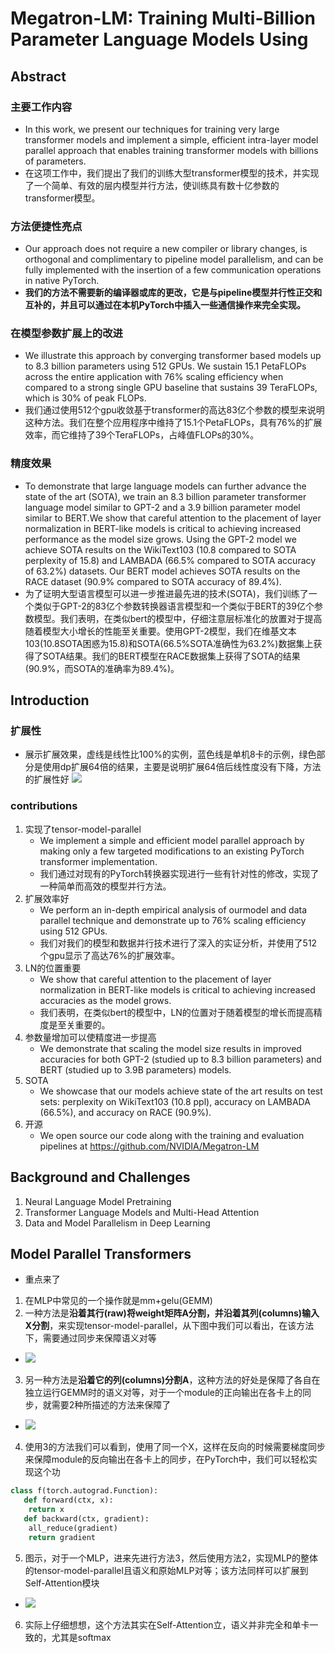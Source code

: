 # Megatron-LM: Training Multi-Billion Parameter Language Models Using

## Abstract

### 主要工作内容  
- In this work, we present our techniques for training very large transformer models and implement a simple, efficient intra-layer model parallel approach that enables training transformer models with billions of parameters.
- 在这项工作中，我们提出了我们的训练大型transformer模型的技术，并实现了一个简单、有效的层内模型并行方法，使训练具有数十亿参数的transformer模型。

### 方法便捷性亮点
- Our approach does not require a new compiler or library changes, is orthogonal and complimentary to pipeline model parallelism, and can be fully implemented with the insertion of a few communication operations in native PyTorch.
- **我们的方法不需要新的编译器或库的更改，它是与pipeline模型并行性正交和互补的，并且可以通过在本机PyTorch中插入一些通信操作来完全实现。**

### 在模型参数扩展上的改进
- We illustrate this approach by converging transformer based models up to 8.3 billion parameters using 512 GPUs. We sustain 15.1 PetaFLOPs across the entire application with 76% scaling efficiency when compared to a strong single GPU baseline that sustains 39 TeraFLOPs, which is 30% of peak FLOPs.
- 我们通过使用512个gpu收敛基于transformer的高达83亿个参数的模型来说明这种方法。我们在整个应用程序中维持了15.1个PetaFLOPs，具有76%的扩展效率，而它维持了39个TeraFLOPs，占峰值FLOPs的30%。

### 精度效果
- To demonstrate that large language models can further advance the state of the art (SOTA), we train an 8.3 billion parameter transformer language model similar to GPT-2 and a 3.9 billion parameter model similar to BERT.We show that careful attention to the placement of layer normalization in BERT-like models is critical to achieving increased performance as the model size grows. Using the GPT-2 model we achieve SOTA results on the WikiText103 (10.8 compared to SOTA perplexity of 15.8) and LAMBADA (66.5% compared to SOTA accuracy of 63.2%) datasets. Our BERT model achieves SOTA results on the RACE dataset (90.9% compared to SOTA accuracy of 89.4%).
- 为了证明大型语言模型可以进一步推进最先进的技术(SOTA)，我们训练了一个类似于GPT-2的83亿个参数转换器语言模型和一个类似于BERT的39亿个参数模型。我们表明，在类似bert的模型中，仔细注意层标准化的放置对于提高随着模型大小增长的性能至关重要。使用GPT-2模型，我们在维基文本103(10.8SOTA困惑为15.8)和SOTA(66.5%SOTA准确性为63.2%)数据集上获得了SOTA结果。我们的BERT模型在RACE数据集上获得了SOTA的结果(90.9%，而SOTA的准确率为89.4%)。


## Introduction

### 扩展性
- 展示扩展效果，虚线是线性比100%的实例，蓝色线是单机8卡的示例，绿色部分是使用dp扩展64倍的结果，主要是说明扩展64倍后线性度没有下降，方法的扩展性好
![](./imgs/p1-f1.jpg)

### contributions
1. 实现了tensor-model-parallel
    - We implement a simple and efficient model parallel approach by making only a few targeted modifications to an existing PyTorch transformer implementation.
    - 我们通过对现有的PyTorch转换器实现进行一些有针对性的修改，实现了一种简单而高效的模型并行方法。
2. 扩展效率好
    - We perform an in-depth empirical analysis of ourmodel and data parallel technique and demonstrate up to 76% scaling efficiency using 512 GPUs.
    - 我们对我们的模型和数据并行技术进行了深入的实证分析，并使用了512个gpu显示了高达76%的扩展效率。
3. LN的位置重要
    - We show that careful attention to the placement of layer normalization in BERT-like models is critical to achieving increased accuracies as the model grows.
    - 我们表明，在类似bert的模型中，LN的位置对于随着模型的增长而提高精度是至关重要的。
4. 参数量增加可以使精度进一步提高
    - We demonstrate that scaling the model size results in improved accuracies for both GPT-2 (studied up to 8.3 billion parameters) and BERT (studied up to 3.9B parameters) models.
5. SOTA
    - We showcase that our models achieve state of the art results on test sets: perplexity on WikiText103 (10.8 ppl), accuracy on LAMBADA (66.5%), and accuracy on RACE (90.9%).
6. 开源
    - We open source our code along with the training and evaluation pipelines at https://github.com/NVIDIA/Megatron-LM

## Background and Challenges

1. Neural Language Model Pretraining
2. Transformer Language Models and Multi-Head
Attention
3. Data and Model Parallelism in Deep Learning

## Model Parallel Transformers
- 重点来了

1. 在MLP中常见的一个操作就是mm+gelu(GEMM)
2. 一种方法是**沿着其行(raw)将weight矩阵A分割，并沿着其列(columns)输入X分割**，来实现tensor-model-parallel，从下图中我们可以看出，在该方法下，需要通过同步来保障语义对等
  - ![](./imgs/p1-f2.jpg)
3. 另一种方法是**沿着它的列(columns)分割A**，这种方法的好处是保障了各自在独立运行GEMM时的语义对等，对于一个module的正向输出在各卡上的同步，就需要2种所描述的方法来保障了
  - ![](./imgs/p1-f3.jpg)
4. 使用3的方法我们可以看到，使用了同一个X，这样在反向的时候需要梯度同步来保障module的反向输出在各卡上的同步，在PyTorch中，我们可以轻松实现这个功
```python
class f(torch.autograd.Function):
   def forward(ctx, x):
    return x
   def backward(ctx, gradient):
    all_reduce(gradient)
    return gradient
```
5. 图示，对于一个MLP，进来先进行方法3，然后使用方法2，实现MLP的整体的tensor-model-parallel且语义和原始MLP对等；该方法同样可以扩展到Self-Attention模块
  - ![](./imgs/p1-f4.jpg)
6. 实际上仔细想想，这个方法其实在Self-Attention立，语义并非完全和单卡一致的，尤其是softmax
